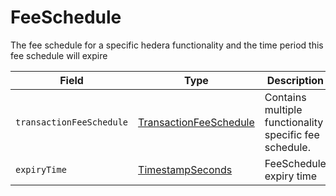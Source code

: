 # FeeSchedule

The fee schedule for a specific hedera functionality and the time period this fee schedule will expire

| Field                    | Type                                                                                                                                                    | Description                                            |
| ------------------------ | ------------------------------------------------------------------------------------------------------------------------------------------------------- | ------------------------------------------------------ |
| `transactionFeeSchedule` | [TransactionFeeSchedule](https://github.com/theekrystallee/hedera-style-guide/blob/sdk-v1/deprecated/hedera-api/basic-types/broken-reference/README.md) | Contains multiple functionality specific fee schedule. |
| `expiryTime`             | [TimestampSeconds](https://github.com/theekrystallee/hedera-style-guide/blob/sdk-v1/deprecated/hedera-api/basic-types/broken-reference/README.md)       | FeeSchedule expiry time                                |

####
